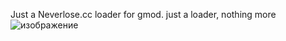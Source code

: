 Just a Neverlose.cc loader for gmod.
just a loader, nothing more
![изображение](https://github.com/user-attachments/assets/135307d2-e9c7-4496-b194-685f02a9ab93)
